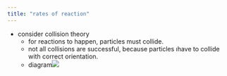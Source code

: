 ```yaml
---
title: "rates of reaction"
---
```


- consider collision theory
	- for reactions to happen, particles must collide.
	- not all collisions are successful, because particles ıhave to collide with correct orientation.
	- diagram![](notes/images/Screen%20Shot%202023-08-21%20at%202.28.30%20pm.png)